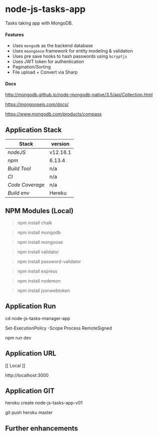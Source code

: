 # node-js-tasks-app
Tasks taking app with MongoDB.

#### Features 
- Uses `mongodb` as the backend database
- Uses `moongoose` framework for entity modeling & validation
- Uses pre save hooks to hash passwords using `bcryptjs`
- Uses JWT token for authentication 
- Pagination/Sorting  
- File upload + Convert via Sharp

#### Docs
http://mongodb.github.io/node-mongodb-native/3.5/api/Collection.html

https://mongoosejs.com/docs/

https://www.mongodb.com/products/compass 

## Application Stack

Stack  | version |
--- | --- |  
*nodeJS* | v12.16.1
*npm* | 6.13.4
*Build Tool* | n/a
*CI* | n/a
*Code Coverage* | n/a
*Build env* | Hereku

## NPM Modules (Local)
> npm install chalk

> npm install mongodb

> npm install mongoose

> npm install validator

> npm install password-validator

> npm install express

> npm install nodemon

> npm install jsonwebtoken

## Application Run

cd node-js-tasks-manager-app

Set-ExecutionPolicy -Scope Process RemoteSigned

npm run dev

## Application URL

[[ Local ]]

http://localhost:3000 

## Application GIT

heroku create node-js-tasks-app-v01

git push heroku master

## Further enhancements 